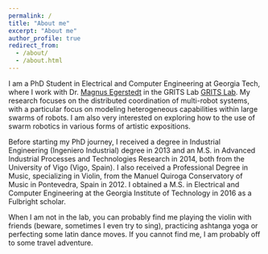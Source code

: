 ```yaml
---
permalink: /
title: "About me"
excerpt: "About me"
author_profile: true
redirect_from: 
  - /about/
  - /about.html
---
```


I am a PhD Student in Electrical and Computer Engineering at Georgia Tech, where I work with  Dr. [Magnus Egerstedt](http://magnus.ece.gatech.edu/) in the GRITS Lab [GRITS Lab](http://gritslab.gatech.edu/home/). My research focuses on the distributed coordination of multi-robot systems, with a particular focus on modeling heterogeneous capabilities within large swarms of robots. I am also very interested on exploring how to the use of swarm robotics in various forms of artistic expositions. 

Before starting my PhD journey, I received a degree in Industrial Engineering (Ingeniero Industrial) degree in 2013 and an M.S. in Advanced Industrial Processes and Technologies Research in 2014, both from the University of Vigo (Vigo, Spain). I also received a Professional Degree in Music, specializing in Violin, from the Manuel Quiroga Conservatory of Music in Pontevedra, Spain in 2012. I obtained a M.S. in Electrical and Computer Engineering at the Georgia Institute of Technology in 2016 as a Fulbright scholar.   

When I am not in the lab, you can probably find me playing the violin with friends (beware, sometimes I even try to sing), practicing ashtanga yoga or perfecting some latin dance moves. If you cannot find me, I am probably off to some travel adventure. 



